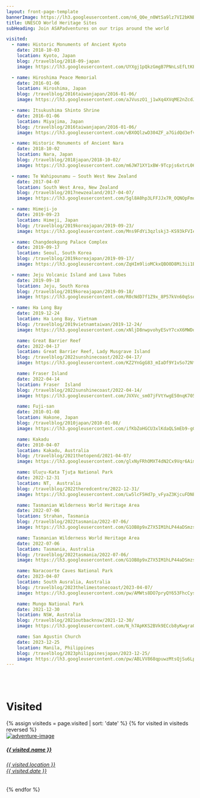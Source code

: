 ```yaml
---
layout: front-page-template
bannerImage: https://lh3.googleusercontent.com/n6_Q0e_n0WtSa9lz7VI2bKNBq7-acsUimYI_Tsz30y5_4S0yICQRhZkec8cOFb01Et1zdzaeL4Skbak3jmommtnTYAFu21ZMY9XBs1qydKSm8PZw5BRu3sU1L1_3hvPsbMfYO8tXHQ
title: UNESCO World Heritage Sites
subHeading: Join ASAPadventures on our trips around the world

visited:
  - name: Historic Monuments of Ancient Kyoto
    date: 2018-10-03
    location: Kyoto, Japan
    blog: /travelblog/2018-09-japan
    image: https://lh3.googleusercontent.com/UYXgj1pQkzGmgB7PNnLsEfLtKE8srJaFGbHR4iWFy4RhT0jmWTMkXZGswnpDo97UP2fUt1ekiyVM5GMiOQ08Fx-L7hU4XiI5mf2U-i_aZMas4xailCwXljuzB9hqf0OvjQXblGGaCYQ=w2400

  - name: Hiroshima Peace Memorial
    date: 2016-01-06
    location: Hiroshima, Japan
    blog: /travelblog/2016taiwanjapan/2016-01-06/
    image: https://lh3.googleusercontent.com/aJVuszO1_j1wXq4XVqME2nZcdJu-OC7nCsn8BINrEB_k6KtrymUi8Kzebe6Rpo3NebxHyadA-vM5jguSYcH252rvto5FeWBDcumSUuGBirsBD4JiLpp6tWAi79pbKJAa3_50YCd14kg=w2400

  - name: Itsukushima Shinto Shrine
    date: 2016-01-06
    location: Miyajima, Japan
    blog: /travelblog/2016taiwanjapan/2016-01-06/
    image: https://lh3.googleusercontent.com/vBXOQlzwD304ZF_a7GidQd3efvyR0_EzoSB5TRm3n83CeRvXHTyq1D29I_kw2idc_i_-JwQrrz0kqBscJBs2dVYC8qwhSUcbHRDOSTDY8RdkYkojwNdTySgEOmZSn24JbnEd3X4qPKc=w2400

  - name: Historic Monuments of Ancient Nara
    date: 2018-10-02
    location: Nara, Japan
    blog: /travelblog/2018japan/2018-10-02/
    image: https://lh3.googleusercontent.com/m6JW71XY1xBW-9Tcpjs6xtrL06QFDpWXaBkXyDgAO7BoqMjbxDVYoKLeCNHhFabB8rks81g4zD0zsNdQeimNg0UlTmpNeAWCSMHP6IGqjvY9NnbkjQbvH6qb4iLQBLJys7Sm78DHbr4=w2400

  - name: Te Wahipounamu – South West New Zealand
    date: 2017-04-07
    location: South West Area, New Zealand
    blog: /travelblog/2017newzealand/2017-04-07/
    image: https://lh3.googleusercontent.com/5gl8A0hp3LFFJJx7R_OQNOpFmqhtNBf4UuSD1vET-xCu6_AhNe0KDUH0iARB3x8JycbtKnuA04VxFUY_0i3AjxVhTTgp3v5s4La1dfJraDRbVW7ONEt6sBx45rVSk_KUyEuSmy34HzY=w2400

  - name: Himeji-jo
    date: 2019-09-23
    location: Himeji, Japan
    blog: /travelblog/2019koreajapan/2019-09-23/
    image: https://lh3.googleusercontent.com/Mns9FdYi3qzlskj3-KS93kFVIe41m_VwiFV3xhjHhkcIpMuNmy8JDin-SQ0rR_KYy8SoyC_D7MCxqJpqWgO206Lk_T-H1Fm1tItzU3EjRC0sNh0Q2cUhvy_R8V9aVmfeHmKMtJDoMP4=w2400

  - name: Changdeokgung Palace Complex
    date: 2019-09-17
    location: Seoul, South Korea
    blog: /travelblog/2019koreajapan/2019-09-17/
    image: https://lh3.googleusercontent.com/ZqHIm9lioMCkxQBO0D8Mi3ii1B4CMqoKxF7E6XvAFu6C5n3vQNpjMYW671QyTc3KmK57_Y6R3qHNFdgZRki__EE9WZzTvBChqIFadEoO1ExGhv6_-KNKBzSDbukKjB5fGOpSNlZj0tY=w2400

  - name: Jeju Volcanic Island and Lava Tubes
    date: 2019-09-18
    location: Jeju, South Korea
    blog: /travelblog/2019koreajapan/2019-09-18/
    image: https://lh3.googleusercontent.com/R0cNdD7f1Z9x_8P57kVn60qSsq8F5sLePGTn32gdOodQJWv7S-CrOldTnHJzYHbe57_NvpEtchjrht_LGqTUqjPxpbBmnqzMvAKxQGg2IvIPROm59fiv2M6NSYVBtNqfM4anE4glVIg=w2400

  - name: Ha Long Bay
    date: 2019-12-24
    location: Ha Long Bay, Vietnam
    blog: /travelblog/2019vietnamtaiwan/2019-12-24/
    image: https://lh3.googleusercontent.com/xNljD8nwpvohyESvY7cxX6MWDqRD0NuGmn0h_FhK5Rb2PnP2VDQn0zixNnSqkZF6xQxCVkBd6BB3bj_KYWxHf0_roA2c9VNPuhzno2gvHDfAsCUFDh_zoBTcLUNJkX4Wc4mjwdX-eqVO63Ud8eJLqisNEz3d__srHPt2sWto2qiaGLg5sueDUlE6-WyU5i35r761RLbxKT8rNXEzC4LN_4ZwLodvNCzzGh9_mUkLabcSMrtmjYH-XpqLmyvamKYpKaKQngdViqhxruy20gmAsjjjtjl58rklBaSjtbO62jm6viOy6_EbWpQD2aTdezsObkMdlqSEe6HujvpLV-SQljM6g5ulkUxHDsyJH5ZN9lB_NsQLY7SDqW3CxgvAXwQs44moWzfAhC8ixCwxRcVsFu78lUD7KyNf6cwPqe9LXkap297FxhUhF0Wk_BgLO76LHhvWgFgWAh-6ngO_mztFgcsh5mFUT6DdFylfFJCNEOFvZOT42zMk0fdO5aymN8Hgjx_Hngyczl5GGdj5bqtbH0rc3Kn7qlT59OAxLR70bQylevzo1hN04fhnjR6lwAh6XNzmNWHA_mvWXYeBtmVLMNvBKcWAa-Ec9gK4s3UGVoZDzYzPUhjqPQAqxyImDaInO1yV2eDjdqB3ilNeVUGxgv640q_85weaouVSfRBOtC1Sf2VYhdN9RVqZc35MsZqE0pPPW30qXrSg-v-QLqIeWzHzE7Ua0l-XUvHkjtjU-3TNoaNdsg=w960-h640-no

    name: Great Barrier Reef
    date: 2022-04-17
    location: Great Barrier Reef, Lady Musgrave Island
    blog: /travelblog/2022sunshinecoast/2022-04-17/
    image: https://lh3.googleusercontent.com/KZ2YnGgG83_mIaDf9Y1vSo72NtTh6YITO_ElXUtuLiOEHZyMrT5Aw7BXGIvt8rwa-Bd6LDyXXeal2LaVTf--XbTQ-hIb3QkklJuKgu0HXevaUbwcXMfnjfs8yKDFoVRFE1mDk8LmRZ4=w2400

    name: Fraser Island
    date: 2022-04-14
    location: Fraser  Island
    blog: /travelblog/2022sunshinecoast/2022-04-14/
    image: https://lh3.googleusercontent.com/JVXVc_sm07jFVtYwgE50nqK705GEHd8450r9kY2th5sSY9jRQosDzYQ7Suhrzi-W5O5NzGKjZV7sBUALdK2-VEV__o5WM7kADexQ321jxnwMnva5wXtiJlFELxUmCDXmePcu_jmkjy8=w2400

    name: Fuji-san
    date: 2010-01-08
    location: Hakone, Japan
    blog: /travelblog/2010japan/2010-01-08/
    image: https://lh3.googleusercontent.com/ifKbZoHGCU3xlKdaQLSmEb9-gGdrLsJwuFQmHddUfnmqoHX8s5_NzCIzYGTBb6o-Q2r2t8BJyL07z6ucP_TgugGbPFdcmC_zjLAoaRCayt7Y2oLbzgao1rsEGDtl78yf_7mYYw

    name: Kakadu
    date: 2010-04-07
    location: Kakadu, Australia
    blog: /travelblog/2021thetopend/2021-04-07/
    image: https://lh3.googleusercontent.com/glxNyFRhOMXT4dN2Cx9Vqr6AimylVAdKpr-fNRhJag_mGfu1CXQgIxbBBUep8L5U0MKpLm380muULYCdj792bdIxvWj6NNq7z0d7BaMbpSfzjRnDMS7AwawMFKEIFWVvgFeakPDkpXw=w2400

    name: Uluṟu-Kata Tjuṯa National Park
    date: 2022-12-31
    location: NT,  Australia
    blog: /travelblog/2022theredcentre/2022-12-31/
    image: https://lh3.googleusercontent.com/Lw5lcF5Hd7p_vFyaZ3KjcuFDNEomPfI3e-5izdvSPZm-NeJglE_Cerd3wbSWCZ1XXMVB9nj-7G69aacCjbt2n3vpmNeqLtLBbqeH1PHGOx1MVzMDx1ZMUdvfiMj5kft6aO-oK6uTAWU=w2400

    name: Tasmanian Wilderness World Heritage Area
    date: 2022-07-06
    location: Strahan, Tasmania
    blog: /travelblog/2022tasmania/2022-07-06/
    image: https://lh3.googleusercontent.com/G1OB8p9xZ7X5IM1hLP44aDSmzsYqcDsgdOuOKnxWMf9RaESA4ycjiT_2Kmhey7OT-MerVDMjTizFDREClQ0spPx4LqmQuQT2ORHEcjVEzhOP5wowb_a6IbJ5NW97r6sNqlWfUQ1L0V0=w2400

    name: Tasmanian Wilderness World Heritage Area
    date: 2022-07-06
    location: Tasmania, Australia
    blog: /travelblog/2022tasmania/2022-07-06/
    image: https://lh3.googleusercontent.com/G1OB8p9xZ7X5IM1hLP44aDSmzsYqcDsgdOuOKnxWMf9RaESA4ycjiT_2Kmhey7OT-MerVDMjTizFDREClQ0spPx4LqmQuQT2ORHEcjVEzhOP5wowb_a6IbJ5NW97r6sNqlWfUQ1L0V0=w2400  

    name: Naracoorte Caves National Park
    date: 2023-04-07
    location: South Ausralia, Australia
    blog: /travelblog/2023thelimestonecoast/2023-04-07/
    image: https://lh3.googleusercontent.com/pw/AMWts8DO7pryQY653FhcCysk9jXx_IhckJnzmFnrpqhvVpY91_nYcxjcgYIicrZY3_kLeeVa_IXSItKiq6w2ni05E4Y92eYcR_Ippn-BiWncY-TuIFrsKmDR=w2400

    name: Mungo National Park
    date: 2021-12-30
    location: NSW, Australia
    blog: /travelblog/2021outbacknsw/2021-12-30/
    image: https://lh3.googleusercontent.com/N_h7ApKKS2BVk9ECcb8yKwgraQqNZvLHfJhK8LkIZtjLtrU3wIRfdlHpRTuFlpQNvpR 3Hzq2N9NxivqEVcHqGc3p7sq8-yuxUa_7KzLI7LBngvbJ-G-7fg9jhtibH15NHaj2-ixc7YE=w2400

    name: San Agustin Church
    date: 2023-12-25
    location: Manila, Philippines
    blog: /travelblog/2023philippinesjapan/2023-12-25/
    image: https://lh3.googleusercontent.com/pw/ABLVV868qpuwzMtsQjSu6LpzgPJlflG5hiarJSbiM2o7lc4HyeVr4BtJltjNGsDQK7IjryjxTFOCnMeyCroBnTqTd-6VphidGkBV5rRBdBpCJZap2QXHJ6Cb=w2400
---
```

<div class="row">
  <div class="text-uppercase adventure-list experience">
    <h1 class="animated fadeInUp" style="padding-top: 50px">Visited</h1>
    {% assign visiteds = page.visited | sort: 'date' %}
    {% for visited in visiteds reversed %}
      <div class="col-md-6 col-sm-6 animated fadeInUp" data-wow-delay="0.3s" data-wow-duration="1s">
        <a href="{{ visited.blog }}">
          <img src="{{ visited.image }}" alt="adventure-image" class="img-responsive">
          <div class="overlay-lnk text-uppercase text-center">
            <i class="icon icon-compass"></i>
            <h5>{{ visited.name }}</h5>
            <h6>{{ visited.location }}<br/>{{ visited.date }}</h6>
          </div>
        </a>
      </div>
    {% endfor %}
  </div>
</div>
